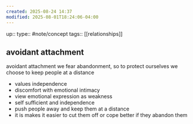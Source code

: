 ```yaml
---
created: 2025-08-24 14:37
modified: 2025-08-01T18:24:06-04:00
---
```

up::
type:: #note/concept 
tags:: [[relationships]]
## avoidant attachment

avoidant attachment we fear abandonment, so to protect ourselves we choose to keep people at a distance  
- values independence
- discomfort with emotional intimacy
- view emotional expression as weakness
- self sufficient and independence 
- push people away and keep them at a distance
- it is makes it easier to cut them off or cope better if they abandon them 